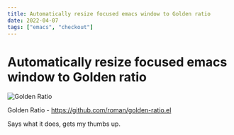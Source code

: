 ```yaml
---
title: Automatically resize focused emacs window to Golden ratio
date: 2022-04-07
tags: ["emacs", "checkout"]
---
```


# Automatically resize focused emacs window to Golden ratio #

![Golden Ratio](https://camo.githubusercontent.com/475a4debfc2ae85201baf6b5eceb47693bf6e76267572b9f4db5003bc3753cef/68747470733a2f2f7261772e6769746875622e636f6d2f726f6d616e2f676f6c64656e2d726174696f2e656c2f6173736574732f676f6c64656e5f726174696f5f656c2e676966)

Golden Ratio - <https://github.com/roman/golden-ratio.el>

Says what it does, gets my thumbs up.

